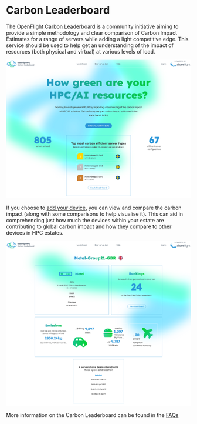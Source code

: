 # Carbon Leaderboard

The [OpenFlight Carbon Leaderboard](https://leaderboard.openflighthpc.org/) is a community initiative aiming to provide a simple methodology and clear comparison of Carbon Impact Estimates for a range of servers while adding a light competitive edge. This service should be used to help get an understanding of the impact of resources (both physical and virtual) at various levels of load. 

![](img/carbon-leaderboard.png)

If you choose to [add your device](https://leaderboard.openflighthpc.org/data-entry), you can view and compare the carbon impact (along with some comparisons to help visualise it). This can aid in comprehending just how much the devices within your estate are contributing to global carbon impact and how they compare to other devices in HPC estates. 

![](img/carbon-leaderboard-node.png)

More information on the Carbon Leaderboard can be found in the [FAQs](https://leaderboard.openflighthpc.org/faq) 
